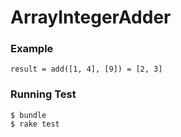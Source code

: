 # ArrayIntegerAdder

### Example
```
result = add([1, 4], [9]) = [2, 3]
```

### Running Test
```
$ bundle
$ rake test
```
